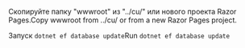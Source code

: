 <span data-ttu-id="dfaae-101">Скопируйте папку "wwwroot" из "../cu/" или нового проекта Razor Pages.</span><span class="sxs-lookup"><span data-stu-id="dfaae-101">Copy wwwroot from ../cu/ or from a new Razor Pages project.</span></span>

<span data-ttu-id="dfaae-102">Запуск `dotnet ef database update`</span><span class="sxs-lookup"><span data-stu-id="dfaae-102">Run `dotnet ef database update`</span></span>
